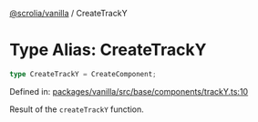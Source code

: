 [@scrolia/vanilla](../README.md) / CreateTrackY

# Type Alias: CreateTrackY

```ts
type CreateTrackY = CreateComponent;
```

Defined in: [packages/vanilla/src/base/components/trackY.ts:10](https://github.com/alpheustangs/scrolia/blob/e478c3598c4b753ead9de3dc691e6078680b80a3/packages/vanilla/src/base/components/trackY.ts#L10)

Result of the `createTrackY` function.
